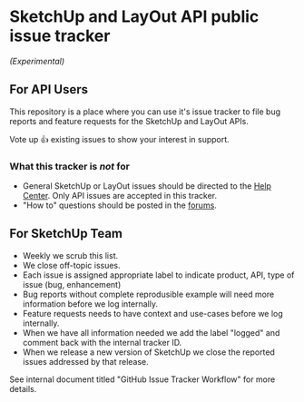 # SketchUp and LayOut API public issue tracker

*(Experimental)*

## For API Users

This repository is a place where you can use it's issue tracker to file bug reports and feature requests for the SketchUp and LayOut APIs.

Vote up :+1: existing issues to show your interest in support.

### What this tracker is *not* for

* General SketchUp or LayOut issues should be directed to the [Help Center](https://help.sketchup.com/). Only API issues are accepted in this tracker.
* "How to" questions should be posted in the [forums](https://forums.sketchup.com/c/developers).

## For SketchUp Team

* Weekly we scrub this list.
* We close off-topic issues.
* Each issue is assigned appropriate label to indicate product, API, type of issue (bug, enhancement)
* Bug reports without complete reprodusible example will need more information before we log internally.
* Feature requests needs to have context and use-cases before we log internally.
* When we have all information needed we add the label "logged" and comment back with the internal tracker ID.
* When we release a new version of SketchUp we close the reported issues addressed by that release.

See internal document titled "GitHub Issue Tracker Workflow" for more details.
